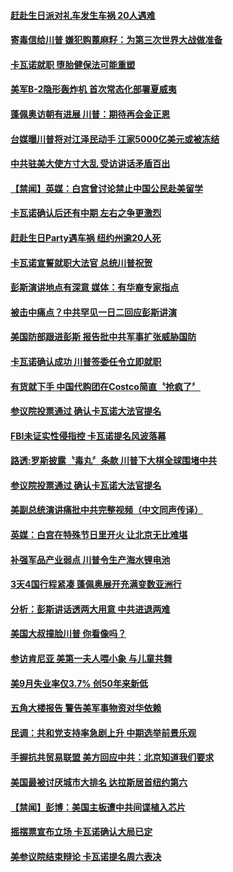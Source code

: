 #### [赶赴生日派对礼车发生车祸 20人遇难](../pages/news203/a1394534.md?t=10081832) 

#### [寄毒信给川普 嫌犯购蓖麻籽：为第三次世界大战做准备](../pages/news203/a1394495.md?t=10081832) 

#### [卡瓦诺就职  堕胎健保法可能重塑](../pages/news203/a1394483.md?t=10081832) 

#### [美军B-2隐形轰炸机 首次常态化部署夏威夷](../pages/news203/a1394479.md?t=10081832) 

#### [蓬佩奥访朝有进展 川普：期待再会金正恩](../pages/news203/a1394474.md?t=10081832) 

#### [台媒曝川普将对江泽民动手 江家5000亿美元或被冻结](../pages/news203/a1394309.md?t=10081832) 

#### [中共驻美大使方寸大乱  受访讲话矛盾百出](../pages/news203/a1394463.md?t=10081832) 

#### [【禁闻】英媒：白宫曾讨论禁止中国公民赴美留学](../pages/news203/a1394466.md?t=10081832) 

#### [卡瓦诺确认后还有中期 左右之争更激烈](../pages/news203/a1394459.md?t=10081832) 

#### [赶赴生日Party遇车祸 纽约州逾20人死](../pages/news203/a1394449.md?t=10081832) 

#### [卡瓦诺宣誓就职大法官 总统川普祝贺](../pages/news203/a1394439.md?t=10081832) 

#### [彭斯演讲地点有深意 媒体：有华裔专家指点](../pages/news203/a1394435.md?t=10081832) 

#### [被击中痛点？中共罕见一日二回应彭斯讲演](../pages/news203/a1394409.md?t=10081832) 

#### [美国防部跟进彭斯 报告批中共军事扩张威胁国防](../pages/news203/a1394407.md?t=10081832) 

#### [卡瓦诺确认成功 川普签委任令立即就职](../pages/news203/a1394394.md?t=10081832) 

#### [有货就下手 中国代购团在Costco简直〝抢疯了〞](../pages/news203/a1394340.md?t=10081832) 

#### [参议院投票通过 确认卡瓦诺大法官提名](../pages/news203/a1394400.md?t=10081832) 

#### [FBI未证实性侵指控  卡瓦诺提名风波落幕](../pages/news203/a1394398.md?t=10081832) 

#### [路透:罗斯披露〝毒丸〞条款 川普下大棋全球围堵中共](../pages/news203/a1394373.md?t=10081832) 

#### [参议院投票通过 确认卡瓦诺大法官提名](../pages/news203/a1394386.md?t=10081832) 

#### [美副总统演讲痛批中共完整视频（中文同声传译）](../pages/news203/a1394065.md?t=10081832) 

#### [英媒：白宫在特殊节日里开火 让北京无比难堪](../pages/news203/a1394339.md?t=10081832) 

#### [补强军品产业弱点 川普令生产海水锂电池](../pages/news203/a1394332.md?t=10081832) 

#### [3天4国行程紧凑 蓬佩奥展开充满变数亚洲行](../pages/news203/a1394323.md?t=10081832) 

#### [分析：彭斯讲话透两大用意 中共进退两难](../pages/news203/a1394315.md?t=10081832) 

#### [美国大叔撞脸川普 你看像吗？](../pages/news203/a1394303.md?t=10081832) 

#### [参访肯尼亚 美第一夫人喂小象 与儿童共舞](../pages/news203/a1394316.md?t=10081832) 

#### [美9月失业率仅3.7%  创50年来新低](../pages/news203/a1394236.md?t=10081832) 

#### [五角大楼报告 警告美军事物资对华依赖](../pages/news203/a1394267.md?t=10081832) 

#### [民调：共和党支持率急剧上升 中期选举前景乐观](../pages/news203/a1394275.md?t=10081832) 

#### [手握抗共贸易联盟 美方回应中共：北京知道我们要求](../pages/news203/a1394268.md?t=10081832) 

#### [美国最被讨厌城市大排名 达拉斯居首纽约第六](../pages/news203/a1394280.md?t=10081832) 

#### [【禁闻】彭博：美国主板遭中共间谍植入芯片](../pages/news203/a1394277.md?t=10081832) 

#### [摇摆票宣布立场 卡瓦诺确认大局已定](../pages/news203/a1394255.md?t=10081832) 

#### [美参议院结束辩论 卡瓦诺提名周六表决](../pages/news203/a1394271.md?t=10081832) 

